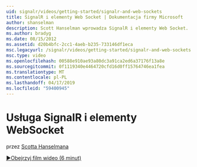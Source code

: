 ```yaml
---
uid: signalr/videos/getting-started/signalr-and-web-sockets
title: SignalR i elementy Web Socket | Dokumentacja firmy Microsoft
author: shanselman
description: Scott Hanselman wprowadza SignalR i elementy Web Socket.
ms.author: bradyg
ms.date: 08/15/2012
ms.assetid: d20b4bfc-2cc1-4aeb-b235-733146df1eca
msc.legacyurl: /signalr/videos/getting-started/signalr-and-web-sockets
msc.type: video
ms.openlocfilehash: 00588e910ae93a80dc3a91ca2ed6a37176f13a8e
ms.sourcegitcommit: 0f1119340e4464720cfd16d0ff15764746ea1fea
ms.translationtype: MT
ms.contentlocale: pl-PL
ms.lasthandoff: 04/17/2019
ms.locfileid: "59400945"
---
```

# <a name="signalr-and-web-sockets"></a>Usługa SignalR i elementy WebSocket

przez [Scotta Hanselmana](https://github.com/shanselman)

[&#9654;Obejrzyj film wideo (6 minut)](https://channel9.msdn.com/Blogs/ASP-NET-Site-Videos/signalr-and-web-sockets)
